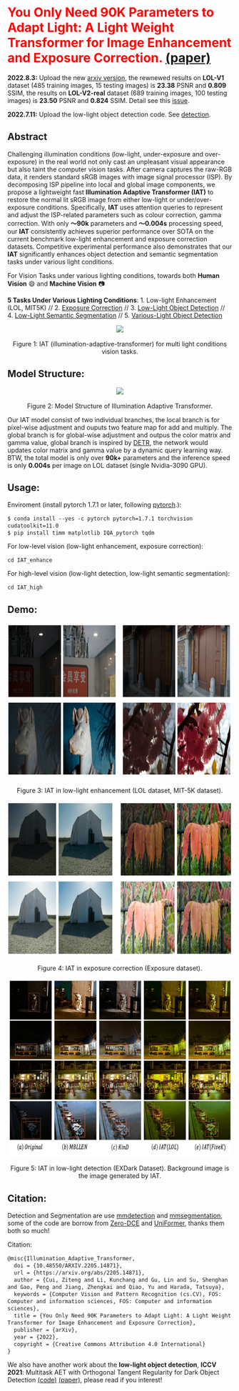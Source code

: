 # <font color=red>You Only Need 90K Parameters to Adapt Light: A Light Weight Transformer for Image Enhancement and Exposure Correction.</font> [(paper)](https://arxiv.org/abs/2205.14871) 

**2022.8.3:** Upload the new [arxiv version](https://arxiv.org/abs/2205.14871), the rewnewed results on **LOL-V1** dataset (485 training images, 15 testing images) is **23.38** PSNR and **0.809** SSIM, the results on **LOL-V2-real** dataset (689 training images, 100 testing images) is **23.50** PSNR and **0.824** SSIM. Detail see this [issue](https://github.com/cuiziteng/Illumination-Adaptive-Transformer/issues/7).

**2022.7.11:** Upload the low-light object detection code. See [detection](https://github.com/cuiziteng/Illumination-Adaptive-Transformer/tree/main/IAT_high/IAT_mmdetection).

## Abstract

Challenging illumination conditions (low-light, under-exposure and over-exposure) in the real world not only cast an unpleasant visual appearance but also taint the computer vision tasks. After camera captures the raw-RGB data, it renders standard sRGB images with image signal processor (ISP). By decomposing ISP pipeline into local and global image components, we propose a lightweight fast **Illumination Adaptive Transformer (IAT)** to restore the normal lit sRGB image from either low-light or under/over-exposure conditions. Specifically, **IAT** uses attention queries to represent and adjust the ISP-related parameters such as colour correction, gamma correction. With only **～90k** parameters and **～0.004s** processing speed, our **IAT** consistently achieves superior performance over SOTA on the current benchmark low-light enhancement and exposure correction datasets. Competitive experimental performance also demonstrates that our **IAT** significantly enhances object detection and semantic segmentation tasks under various light conditions.

For Vision Tasks under various lighting conditions, towards both **Human Vision** :smile:  and **Machine Vision** :camera: 

**5 Tasks Under Various Lighting Conditions**: 1. Low-light Enhancement (LOL, MIT5K) // 2. [Exposure Correction](https://github.com/mahmoudnafifi/Exposure_Correction) // 3. [Low-Light Object Detection](https://arxiv.org/abs/1805.11227) // 4. [Low-Light Semantic Segmentation](https://openaccess.thecvf.com/content/ICCV2021/html/Sakaridis_ACDC_The_Adverse_Conditions_Dataset_With_Correspondences_for_Semantic_Driving_ICCV_2021_paper.html) // 5. [Various-Light Object Detection](https://bop.felk.cvut.cz/home/)

<!-- ![image](pics/WechatIMG416.png) -->
<div align="center">
  <img src="./pics/WechatIMG416.png" height="400">
</div>
<p align="center">
  Figure 1: IAT (illumination-adaptive-transformer) for multi light conditions vision tasks.
</p>


## Model Structure:

<!-- ![image](pics/WechatIMG532.png) -->
<div align="center">
  <img src="./pics/WechatIMG532.png" height="300">
</div>
<p align="center">
  Figure 2: Model Structure of Illumination Adaptive Transformer.
</p>

Our IAT model consist of two individual branches, the local branch is for pixel-wise adjustment and ouputs two feature map for add and multiply. The global branch is for global-wise adjustment and outpus the color matrix and gamma value, global branch is inspired by [DETR](https://github.com/facebookresearch/detr), the network would updates color matrix and gamma value by a dynamic query learning way. BTW, the total model is only over **90k+** parameters and the inference speed is only **0.004s** per image on LOL dataset (single Nvidia-3090 GPU).

## Usage:

Enviroment (install pytorch 1.7.1 or later, following [pytorch](https://pytorch.org/).):
```
$ conda install --yes -c pytorch pytorch=1.7.1 torchvision cudatoolkit=11.0
$ pip install timm matplotlib IQA_pytorch tqdm
```

For low-level vision (low-light enhancement, exposure correction):
```
cd IAT_enhance
```

For high-level vision (low-light detection, low-light semantic segmentation):
```
cd IAT_high
```

## Demo:

<!-- ![image](pics/low-light.png) -->
<div align="center">
  <img src="./pics/low-light.png" height="350">
</div>
<p align="center">
  Figure 3: IAT in low-light enhancement (LOL dataset, MIT-5K dataset).
</p>

<!-- ![image](pics/exposure.png) -->
<div align="center">
  <img src="./pics/exposure.png" height="350">
</div>
<p align="center">
  Figure 4: IAT in exposure correction (Exposure dataset).
</p>

<!-- ![image](pics/EXDark.png) -->
<div align="center">
  <img src="./pics/EXDark.png" height="400">
</div>
<p align="center">
  Figure 5: IAT in low-light detection (EXDark Dataset). Background image is the image generated by IAT.
</p>


## Citation:

Detection and Segmentation are use [mmdetection](https://mmdetection.readthedocs.io/en/latest/) and [mmsegmentation](https://mmsegmentation.readthedocs.io/en/latest/), some of the code are borrow from [Zero-DCE](https://github.com/Li-Chongyi/Zero-DCE) and [UniFormer](https://github.com/Sense-X/UniFormer), thanks them both so much!

Citation:
```
@misc{Illumination_Adaptive_Transformer,
  doi = {10.48550/ARXIV.2205.14871},
  url = {https://arxiv.org/abs/2205.14871},
  author = {Cui, Ziteng and Li, Kunchang and Gu, Lin and Su, Shenghan and Gao, Peng and Jiang, Zhengkai and Qiao, Yu and Harada, Tatsuya},
  keywords = {Computer Vision and Pattern Recognition (cs.CV), FOS: Computer and information sciences, FOS: Computer and information sciences},
  title = {You Only Need 90K Parameters to Adapt Light: A Light Weight Transformer for Image Enhancement and Exposure Correction},
  publisher = {arXiv},
  year = {2022},
  copyright = {Creative Commons Attribution 4.0 International}
}
```

We also have another work about the **low-light object detection**, **ICCV 2021**: Multitask AET with Orthogonal Tangent Regularity for Dark Object Detection [(code)](https://github.com/cuiziteng/ICCV_MAET) [(paper)](https://openaccess.thecvf.com/content/ICCV2021/papers/Cui_Multitask_AET_With_Orthogonal_Tangent_Regularity_for_Dark_Object_Detection_ICCV_2021_paper.pdf), please read if you interest!

